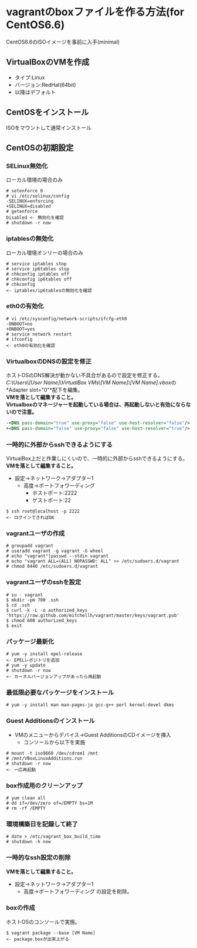 # vagrantのboxファイルを作る方法(for CentOS6.6)

CentOS6.6のISOイメージを事前に入手(minimal)

## VirtualBoxのVMを作成

* タイプ:Linux
* バージョン:RedHat(64bit)
* 以降はデフォルト

## CentOSをインストール

ISOをマウントして通常インストール

## CentOSの初期設定

### SELinux無効化
ローカル環境の場合のみ

```
# setenforce 0
# vi /etc/selinux/config
-SELINUX=enforcing
+SELINUX=disabled
# getenforce
Disabled <- 無効化を確認
# shutdown -r now
```

### iptablesの無効化
ローカル環境オンリーの場合のみ

```
# service iptables stop
# service ip6tables stop
# chkconfig iptables off
# chkconfig ip6tables off
# chkconfig
<- iptables/ip6tablesの無効化を確認
```

### eth0の有効化

```
# vi /etc/sysconfig/network-scripts/ifcfg-eth0
-ONBOOT=no
+ONBOOT=yes
# service network restart
# ifconfig
<- eth0の有効化を確認
```

### VirtualboxのDNSの設定を修正
ホストOSのDNS解決が動かない不具合があるので設定を修正する。  
*C:\\Users\\[User Name]\\VirtualBox VMs\\[VM Name]\\[VM Name].vbox*の*Adapter slot="0"*配下を編集。  
 **VMを落として編集すること。  
   Virtualboxのマネージャーを起動している場合は、再起動しないと有効にならないので注意。**

```xml
-<DNS pass-domain="true" use-proxy="false" use-host-resolver="false"/>
+<DNS pass-domain="false" use-proxy="false" use-host-resolver="true"/>
```

### 一時的に外部からsshできるようにする
VirtualBox上だと作業しにくいので、一時的に外部からsshできるようにする。  
**VMを落として編集すること。**

* 設定->ネットワーク->アダプター1
  * 高度->ポートフォワーディング
    * ホストポート:2222
    * ゲストポート:22
  
```
$ ssh root@localhost -p 2222
<- ログインできればOK
```

### vagrantユーザの作成

```
# groupadd vagrant
# useradd vagrant -g vagrant -G wheel
# echo "vagrant"|passwd --stdin vagrant
# echo "vagrant ALL=(ALL) NOPASSWD: ALL" >> /etc/sudoers.d/vagrant
# chmod 0440 /etc/sudoers.d/vagrant
```

### vagrantユーザのsshを設定

```
# su - vagrant
$ mkdir -pm 700 .ssh
$ cd .ssh
$ curl -k -L -o authorized_keys 'https://raw.github.com/mitchellh/vagrant/master/keys/vagrant.pub'
$ chmod 600 authorized_keys
$ exit
```

### パッケージ最新化

```
# yum -y install epel-release
<- EPELレポジトリを追加
# yum -y update
# shutdown -r now
<- カーネルバージョンアップがあったら再起動
```

### 最低限必要なパッケージをインストール

```
# yum -y install man man-pages-ja gcc-g++ perl kernel-devel dkms
```

### Guest Additionsのインストール

* VMのメニューからデバイス->Guest AdditionsのCDイメージを挿入
  * コンソールから以下を実施

```
# mount -t iso9660 /dev/cdrom1 /mnt
# /mnt/VBoxLinuxAdditions.run
# shutdown -r now
<- 一応再起動
```

### box作成用のクリーンアップ

```
# yum clean all
# dd if=/dev/zero of=/EMPTY bs=1M
# rm -rf /EMPTY
```

### 環境構築日を記録して終了

```
# date > /etc/vagrant_box_build_time
# shutdown -h now
```

### 一時的なssh設定の削除
**VMを落として編集すること。**

* 設定->ネットワーク->アダプター1
  * 高度->ポートフォワーディング の設定を削除。

### boxの作成
ホストOSのコンソールで実施。

```
$ vagrant package --base [VM Name]
<- package.boxが出来上がる
```
